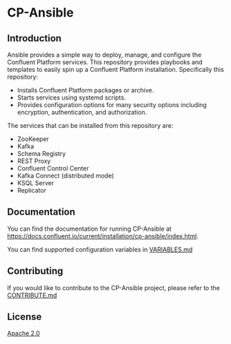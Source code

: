 
# CP-Ansible

## Introduction

Ansible provides a simple way to deploy, manage, and configure the Confluent Platform services. This repository provides playbooks and templates to easily spin up a Confluent Platform installation. Specifically this repository:

* Installs Confluent Platform packages or archive.
* Starts services using systemd scripts.
* Provides configuration options for many security options including encryption, authentication, and authorization.

The services that can be installed from this repository are:

* ZooKeeper
* Kafka
* Schema Registry
* REST Proxy
* Confluent Control Center
* Kafka Connect (distributed mode)
* KSQL Server
* Replicator

## Documentation

You can find the documentation for running CP-Ansible at https://docs.confluent.io/current/installation/cp-ansible/index.html.

You can find supported configuration variables in [VARIABLES.md](https://github.com/confluentinc/cp-ansible/blob/7.0.0-post/VARIABLES.md)

## Contributing


If you would like to contribute to the CP-Ansible project, please refer to the [CONTRIBUTE.md](https://github.com/confluentinc/cp-ansible/blob/7.0.0-post/CONTRIBUTING.md)


## License

[Apache 2.0](https://github.com/confluentinc/cp-ansible/blob/7.0.0-post/LICENSE.md)
